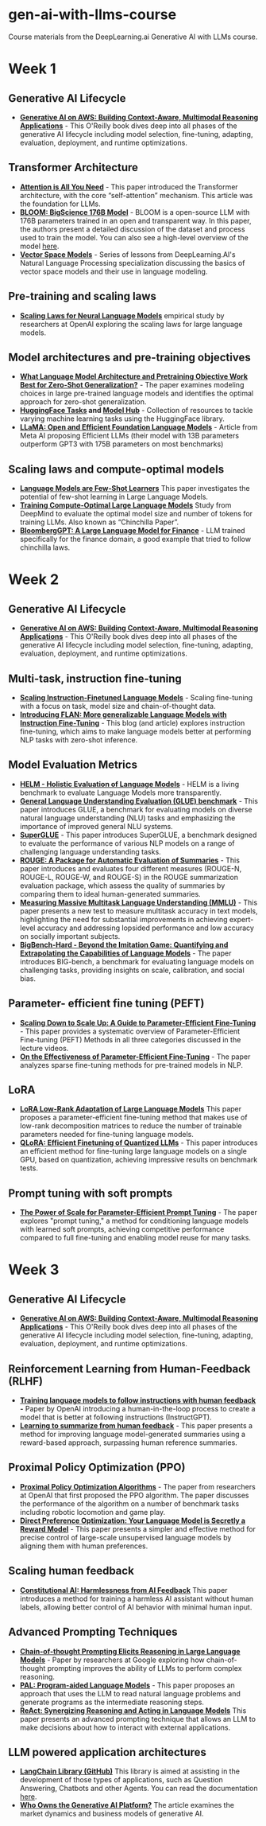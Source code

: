 # gen-ai-with-llms-course
Course materials from the DeepLearning.ai Generative AI with LLMs course.

# Week 1
## **Generative AI Lifecycle**

- **[Generative AI on AWS: Building Context-Aware, Multimodal Reasoning Applications](https://www.amazon.com/Generative-AI-AWS-Multimodal-Applications/dp/1098159225/)** - This O'Reilly book dives deep into all phases of the generative AI lifecycle including model selection, fine-tuning, adapting, evaluation, deployment, and runtime optimizations.

## **Transformer Architecture**

- **[Attention is All You Need](https://arxiv.org/pdf/1706.03762)** - This paper introduced the Transformer architecture, with the core “self-attention” mechanism. This article was the foundation for LLMs.
- **[BLOOM: BigScience 176B Model](https://arxiv.org/abs/2211.05100)**  - BLOOM is a open-source LLM with 176B parameters trained in an open and transparent way. In this paper, the authors present a detailed discussion of the dataset and process used to train the model. You can also see a high-level overview of the model [here](https://www.notion.so/BLOOM-BigScience-176B-Model-ad073ca07cdf479398d5f95d88e218c4?pvs=21).
- **[Vector Space Models](https://www.coursera.org/learn/classification-vector-spaces-in-nlp/home/week/3)** - Series of lessons from DeepLearning.AI's Natural Language Processing specialization discussing the basics of vector space models and their use in language modeling.

## **Pre-training and scaling laws**

- **[Scaling Laws for Neural Language Models](https://arxiv.org/abs/2001.08361)** empirical study by researchers at OpenAI exploring the scaling laws for large language models.

## **Model architectures and pre-training objectives**

- **[What Language Model Architecture and Pretraining Objective Work Best for Zero-Shot Generalization?](https://arxiv.org/pdf/2204.05832.pdf)** - The paper examines modeling choices in large pre-trained language models and identifies the optimal approach for zero-shot generalization.
- **[HuggingFace Tasks](https://huggingface.co/tasks) and [Model Hub](https://huggingface.co/models)** - Collection of resources to tackle varying machine learning tasks using the HuggingFace library.
- **[LLaMA: Open and Efficient Foundation Language Models](https://arxiv.org/pdf/2302.13971.pdf)** - Article from Meta AI proposing Efficient LLMs (their model with 13B parameters outperform GPT3 with 175B parameters on most benchmarks)

## **Scaling laws and compute-optimal models**

- **[Language Models are Few-Shot Learners](https://arxiv.org/pdf/2005.14165.pdf)**  This paper investigates the potential of few-shot learning in Large Language Models.
- **[Training Compute-Optimal Large Language Models](https://arxiv.org/pdf/2203.15556.pdf)** Study from DeepMind to evaluate the optimal model size and number of tokens for training LLMs. Also known as “Chinchilla Paper”.
- **[BloombergGPT: A Large Language Model for Finance](https://arxiv.org/pdf/2303.17564.pdf)** - LLM trained specifically for the finance domain, a good example that tried to follow chinchilla laws.

# Week 2
## **Generative AI Lifecycle**

- **[Generative AI on AWS: Building Context-Aware, Multimodal Reasoning Applications](https://www.amazon.com/Generative-AI-AWS-Multimodal-Applications/dp/1098159225/)** - This O'Reilly book dives deep into all phases of the generative AI lifecycle including model selection, fine-tuning, adapting, evaluation, deployment, and runtime optimizations.

## **Multi-task, instruction fine-tuning**

- **[Scaling Instruction-Finetuned Language Models](https://arxiv.org/pdf/2210.11416.pdf)** - Scaling fine-tuning with a focus on task, model size and chain-of-thought data.
- **[Introducing FLAN: More generalizable Language Models with Instruction Fine-Tuning](https://ai.googleblog.com/2021/10/introducing-flan-more-generalizable.html)** - This blog (and article) explores instruction fine-tuning, which aims to make language models better at performing NLP tasks with zero-shot inference.

## **Model Evaluation Metrics**

- **[HELM - Holistic Evaluation of Language Models](https://crfm.stanford.edu/helm/latest/)** - HELM is a living benchmark to evaluate Language Models more transparently.
- **[General Language Understanding Evaluation (GLUE) benchmark](https://openreview.net/pdf?id=rJ4km2R5t7)** - This paper introduces GLUE, a benchmark for evaluating models on diverse natural language understanding (NLU) tasks and emphasizing the importance of improved general NLU systems.
- **[SuperGLUE](https://super.gluebenchmark.com/)** - This paper introduces SuperGLUE, a benchmark designed to evaluate the performance of various NLP models on a range of challenging language understanding tasks.
- **[ROUGE: A Package for Automatic Evaluation of Summaries](https://aclanthology.org/W04-1013.pdf)** - This paper introduces and evaluates four different measures (ROUGE-N, ROUGE-L, ROUGE-W, and ROUGE-S) in the ROUGE summarization evaluation package, which assess the quality of summaries by comparing them to ideal human-generated summaries.
- **[Measuring Massive Multitask Language Understanding (MMLU)](https://arxiv.org/pdf/2009.03300.pdf)** - This paper presents a new test to measure multitask accuracy in text models, highlighting the need for substantial improvements in achieving expert-level accuracy and addressing lopsided performance and low accuracy on socially important subjects.
- **[BigBench-Hard - Beyond the Imitation Game: Quantifying and Extrapolating the Capabilities of Language Models](https://arxiv.org/pdf/2206.04615.pdf)** - The paper introduces BIG-bench, a benchmark for evaluating language models on challenging tasks, providing insights on scale, calibration, and social bias.

## **Parameter- efficient fine tuning (PEFT)**

- **[Scaling Down to Scale Up: A Guide to Parameter-Efficient Fine-Tuning](https://arxiv.org/pdf/2303.15647.pdf)** - This paper provides a systematic overview of Parameter-Efficient Fine-tuning (PEFT) Methods in all three categories discussed in the lecture videos.
- **[On the Effectiveness of Parameter-Efficient Fine-Tuning](https://arxiv.org/pdf/2211.15583.pdf)** - The paper analyzes sparse fine-tuning methods for pre-trained models in NLP.

## **LoRA**

- **[LoRA Low-Rank Adaptation of Large Language Models](https://arxiv.org/pdf/2106.09685.pdf)**  This paper proposes a parameter-efficient fine-tuning method that makes use of low-rank decomposition matrices to reduce the number of trainable parameters needed for fine-tuning language models.
- **[QLoRA: Efficient Finetuning of Quantized LLMs](https://arxiv.org/pdf/2305.14314.pdf)** - This paper introduces an efficient method for fine-tuning large language models on a single GPU, based on quantization, achieving impressive results on benchmark tests.

## **Prompt tuning with soft prompts**

- **[The Power of Scale for Parameter-Efficient Prompt Tuning](https://arxiv.org/pdf/2104.08691.pdf)** - The paper explores "prompt tuning," a method for conditioning language models with learned soft prompts, achieving competitive performance compared to full fine-tuning and enabling model reuse for many tasks.

# Week 3

## **Generative AI Lifecycle**

- **[Generative AI on AWS: Building Context-Aware, Multimodal Reasoning Applications](https://www.amazon.com/Generative-AI-AWS-Multimodal-Applications/dp/1098159225/)** - This O'Reilly book dives deep into all phases of the generative AI lifecycle including model selection, fine-tuning, adapting, evaluation, deployment, and runtime optimizations.

## **Reinforcement Learning from Human-Feedback (RLHF)**

- **[Training language models to follow instructions with human feedback](https://arxiv.org/pdf/2203.02155.pdf) -** Paper by OpenAI introducing a human-in-the-loop process to create a model that is better at following instructions (InstructGPT).
- **[Learning to summarize from human feedback](https://arxiv.org/pdf/2009.01325.pdf)** - This paper presents a method for improving language model-generated summaries using a reward-based approach, surpassing human reference summaries.

## **Proximal Policy Optimization (PPO)**

- **[Proximal Policy Optimization Algorithms](https://arxiv.org/pdf/1707.06347.pdf)** - The paper from researchers at OpenAI that first proposed the PPO algorithm. The paper discusses the performance of the algorithm on a number of benchmark tasks including robotic locomotion and game play.
- **[Direct Preference Optimization: Your Language Model is Secretly a Reward Model](https://arxiv.org/pdf/2305.18290.pdf)** - This paper presents a simpler and effective method for precise control of large-scale unsupervised language models by aligning them with human preferences.

## **Scaling human feedback**

- **[Constitutional AI: Harmlessness from AI Feedback](https://arxiv.org/pdf/2212.08073.pdf)**  This paper introduces a method for training a harmless AI assistant without human labels, allowing better control of AI behavior with minimal human input.

## **Advanced Prompting Techniques**

- **[Chain-of-thought Prompting Elicits Reasoning in Large Language Models](https://arxiv.org/pdf/2201.11903.pdf)** - Paper by researchers at Google exploring how chain-of-thought prompting improves the ability of LLMs to perform complex reasoning.
- **[PAL: Program-aided Language Models](https://arxiv.org/abs/2211.10435)** - This paper proposes an approach that uses the LLM to read natural language problems and generate programs as the intermediate reasoning steps.
- **[ReAct: Synergizing Reasoning and Acting in Language Models](https://arxiv.org/abs/2210.03629)** This paper presents an advanced prompting technique that allows an LLM to make decisions about how to interact with external applications.

## **LLM powered application architectures**

- **[LangChain Library (GitHub)](https://github.com/hwchase17/langchain)** This library is aimed at assisting in the development of those types of applications, such as Question Answering, Chatbots and other Agents. You can read the documentation [here](https://docs.langchain.com/docs/).
- **[Who Owns the Generative AI Platform?](https://a16z.com/2023/01/19/who-owns-the-generative-ai-platform/)** The article examines the market dynamics and business models of generative AI.
